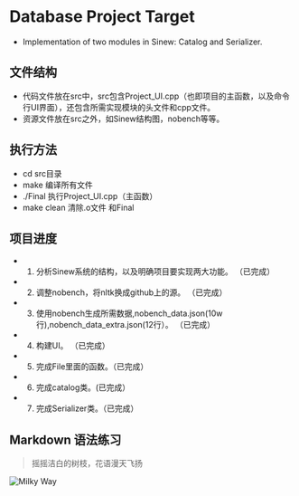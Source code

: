 # Database Project Target
* Implementation of two modules in Sinew: Catalog and Serializer.

## 文件结构
* 代码文件放在src中，src包含Project_UI.cpp（也即项目的主函数，以及命令行UI界面），还包含所需实现模块的头文件和cpp文件。
* 资源文件放在src之外，如Sinew结构图，nobench等等。

## 执行方法
* cd src目录
* make 编译所有文件
* ./Final 执行Project_UI.cpp（主函数）
* make clean 清除.o文件 和Final

## 项目进度

* 1. 分析Sinew系统的结构，以及明确项目要实现两大功能。 （已完成）
* 2. 调整nobench，将nltk换成github上的源。 （已完成）
* 3. 使用nobench生成所需数据,nobench_data.json(10w行),nobench_data_extra.json(12行）。 （已完成）
* 4. 构建UI。 （已完成）
* 5. 完成File里面的函数。（已完成）
* 6. 完成catalog类。(已完成）
* 7. 完成Serializer类。（已完成）

## Markdown 语法练习

> 摇摇洁白的树枝，花语漫天飞扬

![Milky Way](http://img4q.duitang.com/uploads/item/201204/23/2012042320003_ZknUN.jpeg)


